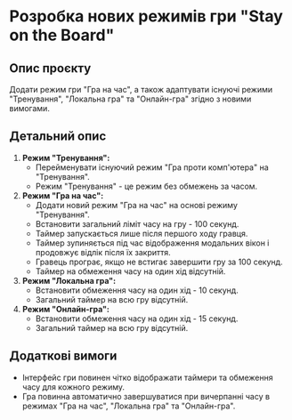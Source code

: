 # Розробка нових режимів гри "Stay on the Board"

## Опис проєкту

Додати режим гри "Гра на час", а також адаптувати існуючі режими "Тренування", "Локальна гра" та "Онлайн-гра" згідно з новими вимогами.

## Детальний опис

1.  **Режим "Тренування":**
    *   Перейменувати існуючий режим "Гра проти комп'ютера" на "Тренування".
    *   Режим "Тренування" - це режим без обмежень за часом.
2.  **Режим "Гра на час":**
    *   Додати новий режим "Гра на час" на основі режиму "Тренування".
    *   Встановити загальний ліміт часу на гру - 100 секунд.
    *   Таймер запускається лише після першого ходу гравця.
    *   Таймер зупиняється під час відображення модальних вікон і продовжує відлік після їх закриття.
    *   Гравець програє, якщо не встигає завершити гру за 100 секунд.
    *   Таймер на обмеження часу на один хід відсутній.
3.  **Режим "Локальна гра":**
    *   Встановити обмеження часу на один хід - 10 секунд.
    *   Загальний таймер на всю гру відсутній.
4.  **Режим "Онлайн-гра":**
    *   Встановити обмеження часу на один хід - 15 секунд.
    *   Загальний таймер на всю гру відсутній.

## Додаткові вимоги

*   Інтерфейс гри повинен чітко відображати таймери та обмеження часу для кожного режиму.
*   Гра повинна автоматично завершуватися при вичерпанні часу в режимах "Гра на час", "Локальна гра" та "Онлайн-гра".